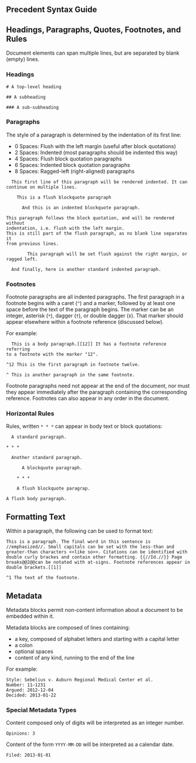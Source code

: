 Precedent Syntax Guide
----------------------

## Headings, Paragraphs, Quotes, Footnotes, and Rules

Document elements can span multiple lines, but are separated by blank (empty) lines.

### Headings

```
# A top-level heading
   
## A subheading
    
### A sub-subheading
```

### Paragraphs

The style of a paragraph is determined by the indentation of its first
line:

- 0 Spaces: Flush with the left margin (useful after block quotations)
- 2 Spaces: Indented (most paragraphs should be indented this way)
- 4 Spaces: Flush block quotation paragraphs
- 6 Spaces: Indented block quotation paragraphs
- 8 Spaces: Ragged-left (right-aligned) paragraphs

```
  This first line of this paragraph will be rendered indented. It can 
continue on multiple lines.

    This is a flush blockquote paragraph

      And this is an indented blockquote paragraph.

This paragraph follows the block quotation, and will be rendered without
indentation, i.e. flush with the left margin.
This is still part of the flush paragraph, as no blank line separates it
from previous lines.

        This paragraph will be set flush against the right margin, or
ragged left.

  And finally, here is another standard indented paragraph.
```

### Footnotes

Footnote paragraphs are all indented paragraphs. The first paragraph in a footnote begins with a caret (`^`) and a marker, followed by at least one space before the text of the paragraph begins. The marker can be an integer, asterisk (`*`), dagger (`†`), or double dagger (`‡`). That marker should appear elsewhere within a footnote reference (discussed below).

For example:

```
  This is a body paragraph.[[12]] It has a footnote reference referring
to a footnote with the marker "12".

^12 This is the first paragraph in footnote twelve.

^ This is another paragraph in the same footnote.
```

Footnote paragraphs need not appear at the end of the document, nor must they appear immediately after the paragraph containing the corresponding reference. Footnotes can also appear in any order in the document.

### Horizontal Rules

Rules, written `* * *` can appear in body text or block quotations:

```
  A standard paragraph.

* * *

  Another standard paragraph.

      A blockquote paragraph.

    * * *

    A flush blockquote paragrap.

A flush body paragraph.
```

## Formatting Text

Within a paragraph, the following can be used to format text:

```
This is a paragraph. The final word in this sentence is //emphasized//. Small capitals can be set with the less-than and greater-than characters <<like so>>. Citations can be identified with double curly brackes and contain other formatting. {{//Id.//}} Page breaks@@2@@can be notated with at-signs. Footnote references appear in double brackets.[[1]]

^1 The text of the footnote.
```

## Metadata

Metadata blocks permit non-content information about a document to be embedded within it.

Metadata blocks are composed of lines containing:

- a key, composed of alphabet letters and starting with a capital letter
- a colon
- optional spaces
- content of any kind, running to the end of the line

For example:

```
Style: Sebelius v. Auburn Regional Medical Center et al. 
Number: 11–1231
Argued: 2012-12-04
Decided: 2013-01-22
```

### Special Metadata Types

Content composed only of digits will be interpreted as an integer number.

```
Opinions: 3
```

Content of the form `YYYY-MM-DD` will be interpreted as a calendar date.

```
Filed: 2013-01-01
```
